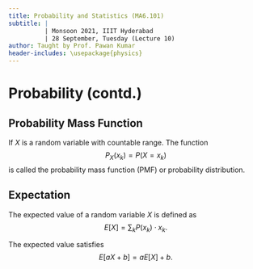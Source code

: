 ```yaml
---
title: Probability and Statistics (MA6.101)
subtitle: |
          | Monsoon 2021, IIIT Hyderabad
          | 28 September, Tuesday (Lecture 10)
author: Taught by Prof. Pawan Kumar
header-includes: \usepackage{physics}
---
```


# Probability (contd.)
## Probability Mass Function
If $X$ is a random variable with countable range. The function
$$P_X(x_k) = P(X = x_k)$$
is called the probability mass function (PMF) or probability distribution.

## Expectation
The expected value of a random variable $X$ is defined as
$$E[X] = \sum_k P(x_k) \cdot x_k.$$

The expected value satisfies
$$E[aX+b] = aE[X] + b.$$
